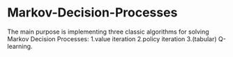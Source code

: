 # Markov-Decision-Processes

The main purpose is implementing three classic algorithms for solving Markov Decision Processes: 
1.value iteration
2.policy iteration
3.(tabular) Q-learning. 
